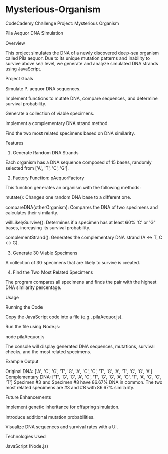 # Mysterious-Organism
CodeCademy Challenge Project: Mysterious Organism

Pila Aequor DNA Simulation

Overview

This project simulates the DNA of a newly discovered deep-sea organism called Pila aequor. Due to its unique mutation patterns and inability to survive above sea level, we generate and analyze simulated DNA strands using JavaScript.

Project Goals

Simulate P. aequor DNA sequences.

Implement functions to mutate DNA, compare sequences, and determine survival probability.

Generate a collection of viable specimens.

Implement a complementary DNA strand method.

Find the two most related specimens based on DNA similarity.

Features

1. Generate Random DNA Strands

Each organism has a DNA sequence composed of 15 bases, randomly selected from ['A', 'T', 'C', 'G'].

2. Factory Function: pAequorFactory

This function generates an organism with the following methods:

mutate(): Changes one random DNA base to a different one.

compareDNA(otherOrganism): Compares the DNA of two specimens and calculates their similarity.

willLikelySurvive(): Determines if a specimen has at least 60% 'C' or 'G' bases, increasing its survival probability.

complementStrand(): Generates the complementary DNA strand (A ↔ T, C ↔ G).

3. Generate 30 Viable Specimens

A collection of 30 specimens that are likely to survive is created.

4. Find the Two Most Related Specimens

The program compares all specimens and finds the pair with the highest DNA similarity percentage.

Usage

Running the Code

Copy the JavaScript code into a file (e.g., pilaAequor.js).

Run the file using Node.js:

node pilaAequor.js

The console will display generated DNA sequences, mutations, survival checks, and the most related specimens.

Example Output

Original DNA: ['A', 'C', 'G', 'T', 'G', 'A', 'C', 'C', 'T', 'G', 'A', 'T', 'C', 'G', 'A']
Complementary DNA: ['T', 'G', 'C', 'A', 'C', 'T', 'G', 'G', 'A', 'C', 'T', 'A', 'G', 'C', 'T']
Specimen #3 and Specimen #8 have 86.67% DNA in common.
The two most related specimens are #3 and #8 with 86.67% similarity.

Future Enhancements

Implement genetic inheritance for offspring simulation.

Introduce additional mutation probabilities.

Visualize DNA sequences and survival rates with a UI.

Technologies Used

JavaScript (Node.js)
